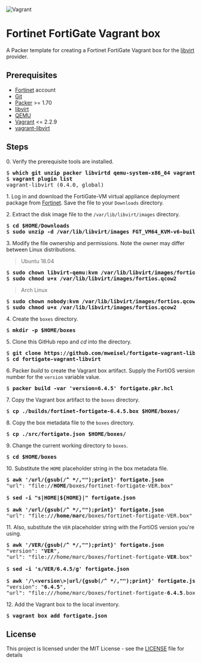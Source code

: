 <img alt="Vagrant" src="https://img.shields.io/badge/vagrant%20-%231563FF.svg?&style=for-the-badge&logo=vagrant&logoColor=white"/>

# Fortinet FortiGate Vagrant box

A Packer template for creating a Fortinet FortiGate Vagrant box for the [libvirt](https://libvirt.org) provider.

## Prerequisites

  * [Fortinet](https://support.fortinet.com) account
  * [Git](https://git-scm.com)
  * [Packer](https://packer.io) >= 1.70
  * [libvirt](https://libvirt.org)
  * [QEMU](https://www.qemu.org)
  * [Vagrant](https://www.vagrantup.com) <= 2.2.9
  * [vagrant-libvirt](https://github.com/vagrant-libvirt/vagrant-libvirt)

## Steps

0\. Verify the prerequisite tools are installed.

<pre>
$ <b>which git unzip packer libvirtd qemu-system-x86_64 vagrant</b>
$ <b>vagrant plugin list</b>
vagrant-libvirt (0.4.0, global)
</pre>

1\. Log in and download the FortiGate-VM virtual appliance deployment package from [Fortinet](https://docs.fortinet.com/document/fortigate/6.0.0/fortigate-vm-on-kvm/961760/downloading-the-fortigate-vm-virtual-appliance-deployment-package). Save the file to your `Downloads` directory.

2\. Extract the disk image file to the `/var/lib/libvirt/images` directory.

<pre>
$ <b>cd $HOME/Downloads</b>
$ <b>sudo unzip -d /var/lib/libvirt/images FGT_VM64_KVM-v6-build1828-FORTINET.out.kvm.zip</b>
</pre>

3\. Modify the file ownership and permissions. Note the owner may differ between Linux distributions.

> Ubuntu 18.04

<pre>
$ <b>sudo chown libvirt-qemu:kvm /var/lib/libvirt/images/fortios.qcow2</b>
$ <b>sudo chmod u+x /var/lib/libvirt/images/fortios.qcow2</b>
</pre>

> Arch Linux

<pre>
$ <b>sudo chown nobody:kvm /var/lib/libvirt/images/fortios.qcow2</b>
$ <b>sudo chmod u+x /var/lib/libvirt/images/fortios.qcow2</b>
</pre>

4\. Create the `boxes` directory.

<pre>
$ <b>mkdir -p $HOME/boxes</b>
</pre>

5\. Clone this GitHub repo and _cd_ into the directory.

<pre>
$ <b>git clone https://github.com/mweisel/fortigate-vagrant-libvirt</b>
$ <b>cd fortigate-vagrant-libvirt</b>
</pre>

6\. Packer _build_ to create the Vagrant box artifact. Supply the FortiOS version number for the `version` variable value.

<pre>
$ <b>packer build -var 'version=6.4.5' fortigate.pkr.hcl</b>
</pre>

7\. Copy the Vagrant box artifact to the `boxes` directory.

<pre>
$ <b>cp ./builds/fortinet-fortigate-6.4.5.box $HOME/boxes/</b>
</pre>

8\. Copy the box metadata file to the `boxes` directory.

<pre>
$ <b>cp ./src/fortigate.json $HOME/boxes/</b>
</pre>

9\. Change the current working directory to `boxes`.

<pre>
$ <b>cd $HOME/boxes</b>
</pre>

10\. Substitute the `HOME` placeholder string in the box metadata file.

<pre>
$ <b>awk '/url/{gsub(/^ */,"");print}' fortigate.json</b>
"url": "file://<b>HOME</b>/boxes/fortinet-fortigate-VER.box"

$ <b>sed -i "s|HOME|${HOME}|" fortigate.json</b>

$ <b>awk '/url/{gsub(/^ */,"");print}' fortigate.json</b>
"url": "file://<b>/home/marc</b>/boxes/fortinet-fortigate-VER.box"
</pre>

11\. Also, substitute the `VER` placeholder string with the FortiOS version you're using.

<pre>
$ <b>awk '/VER/{gsub(/^ */,"");print}' fortigate.json</b>
"version": "<b>VER</b>",
"url": "file:///home/marc/boxes/fortinet-fortigate-<b>VER</b>.box"

$ <b>sed -i 's/VER/6.4.5/g' fortigate.json</b>

$ <b>awk '/\&lt;version\&gt;|url/{gsub(/^ */,"");print}' fortigate.json</b>
"version": "<b>6.4.5</b>",
"url": "file:///home/marc/boxes/fortinet-fortigate-<b>6.4.5</b>.box"
</pre>

12\. Add the Vagrant box to the local inventory.

<pre>
$ <b>vagrant box add fortigate.json</b>
</pre>

## License

This project is licensed under the MIT License - see the [LICENSE](LICENSE) file for details
